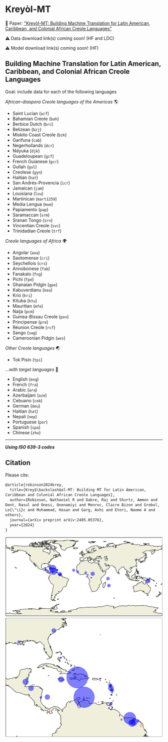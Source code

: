 # Kreyòl-MT

📄 Paper: ["Kreyòl-MT: Building Machine Translation for Latin American, Caribbean, and Colonial African Creole Languages"](https://arxiv.org/abs/2405.05376)

⚠️ Data download link(s) coming soon! (HF and LDC)

⚠️ Model download link(s) coming soon! (HF)

## Building Machine Translation for Latin American, Caribbean, and Colonial African Creole Languages

Goal: include data for each of the following languages

*African-diaspora Creole languages of the Americas* 🌎
 - Saint Lucian (`acf`)
 - Bahamian Creole (`bah`)
 - Berbice Dutch (`brc`)
 - Belizean (`bzj`)
 - Miskito Coast Creole (`bzk`)
 - Garifuna (`cab`)
 - Negerhollands (`dcr`)
 - Ndyuka (`djk`)
 - Guadeloupean (`gcf`)
 - French Guianese (`gcr`)
 - Gullah (`gul`)
 - Creolese (`gyn`)
 - Haitian (`hat`)
 - San Andrés-Provencia (`icr`)
 - Jamaican (`jam`)
 - Louisiana (`lou`)
 - Martinican (`mart1259`)
 - Media Lengua (`mue`)
 - Papiamento (`pap`)
 - Saramaccan (`srm`)
 - Sranan Tongo (`srn`)
 - Vincentian Creole (`svc`)
 - Trinidadian Creole (`trf`) 

*Creole languages of Africa* 🌍
 - Angolar (`aoa`)
 - Saotomense (`cri`)
 - Seychellois (`crs`)
 - Annobonese (`fab`)
 - Fanakalo (`fng`)
 - Pichi (`fpe`)
 - Ghanaian Pidgin (`gpe`)
 - Kabuverdianu (`kea`)
 - Krio (`kri`)
 - Kituba (`ktu`)
 - Mauritian (`mfe`)
 - Naija (`pcm`)
 - Guinea-Bissau Creole (`pov`)
 - Principense (`pre`)
 - Réunion Creole (`rcf`)
 - Sango (`sag`)
 - Cameroonian Pidgin (`wes`)

*Other Creole languages* 🌏
 - Tok Pisin (`tpi`)

*...with target languages* 🎯
- English (`eng`)
- French (`fra`)
- Arabic (`ara`)
- Azerbaijani (`aze`)
- Cebuano (`ceb`)
- German (`deu`)
- Haitian (`hat`)
- Nepali (`nep`)
- Portuguese (`por`)
- Spanish (`spa`)
- Chinese (`zho`)

---

**_Using ISO 639-3 codes_**

## Citation

Please cite:

```
@article{robinson2024krey,
  title={Krey$\backslash$ol-MT: Building MT for Latin American, Caribbean and Colonial African Creole Languages},
  author={Robinson, Nathaniel R and Dabre, Raj and Shurtz, Ammon and Dent, Rasul and Onesi, Onenamiyi and Monroc, Claire Bizon and Grobol, Lo{\"\i}c and Muhammad, Hasan and Garg, Ashi and Etori, Naome A and others},
  journal={arXiv preprint arXiv:2405.05376},
  year={2024}
}
```

![world_map](./world_map.png)
![latin america map](./la_map.png)

